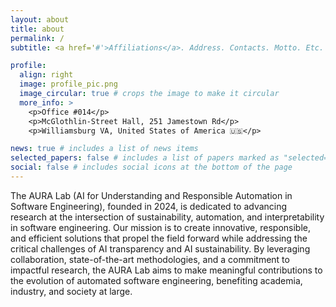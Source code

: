 ```yaml
---
layout: about
title: about
permalink: /
subtitle: <a href='#'>Affiliations</a>. Address. Contacts. Motto. Etc.

profile:
  align: right
  image: profile_pic.png
  image_circular: true # crops the image to make it circular
  more_info: >
    <p>Office #014</p>
    <p>McGlothlin-Street Hall, 251 Jamestown Rd</p>
    <p>Williamsburg VA, United States of America 🇺🇸</p>

news: true # includes a list of news items
selected_papers: false # includes a list of papers marked as "selected={true}"
social: false # includes social icons at the bottom of the page
---
```


The AURA Lab (AI for Understanding and Responsible Automation in Software Engineering), founded in 2024, is dedicated to advancing research at the intersection of sustainability, automation, and interpretability in software engineering. Our mission is to create innovative, responsible, and efficient solutions that propel the field forward while addressing the critical challenges of AI transparency and AI sustainability. By leveraging collaboration, state-of-the-art methodologies, and a commitment to impactful research, the AURA Lab aims to make meaningful contributions to the evolution of automated software engineering, benefiting academia, industry, and society at large.
